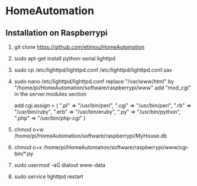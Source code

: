 # HomeAutomation

Installation on Raspberrypi
---------------------------

1. git clone https://github.com/etimou/HomeAutomation
2. sudo apt-get install python-serial lighttpd
3. sudo cp /etc/lighttpd/lighttpd.conf /etc/lighttpd/lighttpd.conf.sav
4. sudo nano /etc/lighttpd/lighttpd.conf
   replace "/var/www/html" by "/home/pi/HomeAutomation/software/raspberrypi/www"
   add "mod_cgi" in the server.modules section

   add
   cgi.assign                 = ( ".pl"  => "/usr/bin/perl",
                               ".cgi" => "/usr/bin/perl",
                               ".rb"  => "/usr/bin/ruby",
                               ".erb" => "/usr/bin/eruby",
                               ".py"  => "/usr/bin/python",
                               ".php" => "/usr/bin/php-cgi" )

5. chmod o+w /home/pi/HomeAutomation/software/raspberrypi/MyHouse.db
6. chmod o+x /home/pi/HomeAutomation/software/raspberrypi/www/cgi-bin/*.py
7. sudo usermod -aG dialout www-data
8. sudo service lighttpd restart



